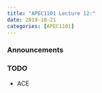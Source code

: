 ```yaml
---
title: "APEC1101 Lecture 12:"
date: 2019-10-21
categories: [APEC1101]
---
```


### Announcements

### TODO

- ACE